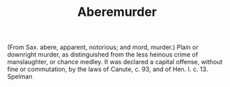 ---
title: Aberemurder
letter: A
permalink: "/definitions/aberemurder.html"
body: "(From Sax. abere, apparent, notorious; and mord, murder.) Plain or downright
  murder, as distinguished from the less heinous crime of manslaughter, or chance
  medley. It was declared a capital offense, without fine or commutation, by the laws
  of Canute, c. 93, and of Hen. I. c. 13. Spelman"
published_at: '2018-07-07'
layout: post
---